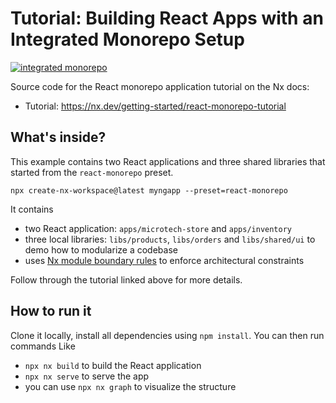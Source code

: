 # Tutorial: Building React Apps with an Integrated Monorepo Setup

[![integrated monorepo](https://img.shields.io/static/v1?label=Nx%20setup&message=integrated%20monorepo&color=blue)](https://nx.dev/concepts/integrated-vs-package-based#integrated-repos)

Source code for the React monorepo application tutorial on the Nx docs:

- Tutorial: https://nx.dev/getting-started/react-monorepo-tutorial

## What's inside?

This example contains two React applications and three shared libraries that started from the `react-monorepo` preset.

```
npx create-nx-workspace@latest myngapp --preset=react-monorepo
```

It contains

- two React application: `apps/microtech-store` and `apps/inventory`
- three local libraries: `libs/products`, `libs/orders` and `libs/shared/ui` to demo how to modularize a codebase
- uses [Nx module boundary rules](https://nx.dev/core-features/enforce-project-boundaries) to enforce architectural constraints

Follow through the tutorial linked above for more details.

## How to run it

Clone it locally, install all dependencies using `npm install`. You can then run commands Like

- `npx nx build` to build the React application
- `npx nx serve` to serve the app
- you can use `npx nx graph` to visualize the structure
